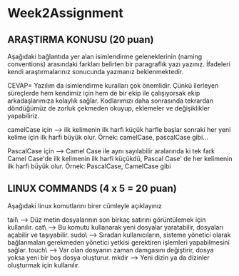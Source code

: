 # Week2Assignment

## ARAŞTIRMA KONUSU (20 puan)
Aşağıdaki bağlantıda yer alan isimlendirme geleneklerinin (naming conventions) arasındaki farkları belirten bir paragraflık yazı yazınız. İfadeleri kendi araştırmalarınız sonucunda yazmanız beklenmektedir.

CEVAP= Yazılım da isimlendirme kuralları çok önemlidir. Çünkü ilerleyen süreçlerde hem kendimiz için hem de bir ekip ile çalışıyorsak ekip arkadaşlarımıza kolaylık sağlar. Kodlarımızı daha sonrasında tekrardan döndüğümüz de zorluk çekmeden okuyup, eklemeler ve değişiklikler yapabiliriz.

camelCase için --> ilk kelimenin ilk harfi küçük harfle başlar sonraki her yeni kelime için ilk harfi büyük olur.
Örnek: camelCase, pascalCase gibi...

PascalCase için --> Camel Case ile aynı sayılabilir aralarında ki tek fark Camel Case'de ilk kelimenin ilk harfi küçükdü, Pascal Case' de her kelimenin ilk harfi büyük olur.
Örnek: PascalCase, CamelCase gibi

## LINUX COMMANDS (4 x 5 = 20 puan)
Aşağıdaki linux komutlarını birer cümleyle açıklayınız

tail\ --> Düz metin dosyalarının son birkaç satırını görüntülemek için kullanılır.
cat\ --> Bu komutu kullanarak yeni dosyalar yaratabilir, dosyaları açabilir ve taşıyabilir.
sudo\ --> Sıradan kullanıcıların, sisteme yönetici olarak bağlanmaları gerekmeden yönetici yetkisi gerektiren işlemleri yapabilmesini sağlar.
touch\ --> Var olan dosyanın zaman damgasını değiştirir, dosya yoksa yeni bir boş dosya oluşturur.
mkdir --> Yeni dizin ya da dizinler oluşturmak için kullanılır.
